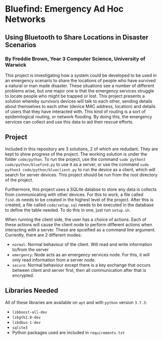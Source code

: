 # Bluefind: Emergency Ad Hoc Networks

## Using Bluetooth to Share Locations in Disaster Scenarios

### By Freddie Brown, Year 3 Computer Science, University of Warwick

This project is investigating how a system could be developed to be used in an emergency scenario to share the locations of people who have survived a natural or man made disaster. These situations see a number of different problems arise, but one major one is that the emergency services struggle to locate people who might be trapped or lost. This project presents a solution whereby survivors devices will talk to each other, sending details about themselves to each other (device MAC address, location) and details of users that they have interacted with. This kind of routing is a sort of epidemilogical routing, or network flooding. By doing this, the emergency services can collect and use this data to aid their rescue efforts.

## Project

Included in this repository are 3 solutions, 2 of which are redudant. They are kept to show progress of the project. The working solution is under the folder `code/python`. To run the project, use the command `sudo python3 code/python/bluefind.py` to use it as a server, or use the command `sudo python3 code/python/blueclient.py` to run the device as a client, which will search for server devices. This project should be run from the root directory of the project.

Furthermore, this project uses a SQLite databse to store any data is collects from communicating with other devices. For this to work, a file called `find.db` needs to be created in the highest level of the project. After this is created, a file called `code/setup.sql` needs to be executed in the database to define the table needed. To do this in one, just run `setup.sh`.

When running the client side, the user has a choice of actions. Each of these actions will cause the client node to perform different actions when interacting with a server. These are spceified as a command line argument. Currently, there are 2 different modes:

- `normal`: Normal behaviour of the client. Will read and write information to/from the server
- `emergency`: Node acts as an emergency services node. For this, it will only read information from a server node.
- `secure`: Normal behaviour except there is a key exchange that occurs between client and server first, then all communication after that is encrypted.

## Libraries Needed

All of these libraries are available on `apt` and with `python` version `3.7.3`:

- `libboost-all-dev`
- `libgtk2.0-dev`
- `libdbus-1-dev`
- `sqlite3`
- Python packages used are included in `requirements.txt`
